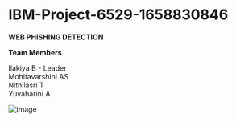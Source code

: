 # IBM-Project-6529-1658830846

**WEB PHISHING DETECTION**

**Team Members**  

Ilakiya B - Leader  
Mohitavarshini AS  
Nithilasri T  
Yuvaharini A  

  
  ![image](https://cdn.pixabay.com/photo/2022/04/03/16/27/hack-7109362__340.png)
